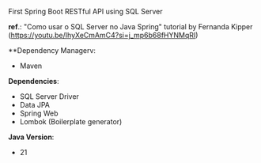 First Spring Boot RESTful API using SQL Server 

**ref**.: "Como usar o SQL Server no Java Spring" tutorial by Fernanda Kipper (https://youtu.be/IhyXeCmAmC4?si=j_mp6b68fHYNMqRI)

**Dependency Managerv:
  - Maven
    
**Dependencies**:
  - SQL Server Driver
  - Data JPA
  - Spring Web
  - Lombok (Boilerplate generator)

**Java Version**:

  - 21
